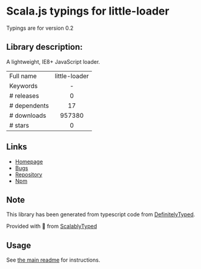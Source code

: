 
# Scala.js typings for little-loader

Typings are for version 0.2

## Library description:
A lightweight, IE8+ JavaScript loader.

|                    |                 |
| ------------------ | :-------------: |
| Full name          | little-loader |
| Keywords           | - |
| # releases         | 0 |
| # dependents       | 17 |
| # downloads        | 957380 |
| # stars            | 0 |

## Links
- [Homepage](https://github.com/walmartlabs/little-loader#readme)
- [Bugs](https://github.com/walmartlabs/little-loader/issues)
- [Repository](https://github.com/walmartlabs/little-loader)
- [Npm](https://www.npmjs.com/package/little-loader)
    


## Note
This library has been generated from typescript code from [DefinitelyTyped](https://definitelytyped.org).

Provided with :purple_heart: from [ScalablyTyped](https://github.com/oyvindberg/ScalablyTyped)

## Usage
See [the main readme](../../readme.md) for instructions.


